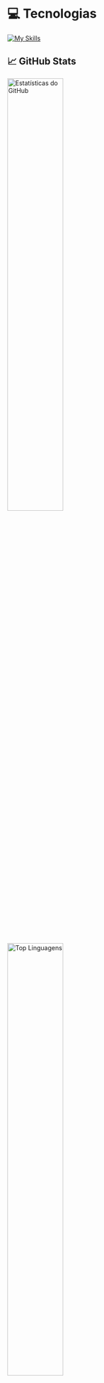 # 💻 Tecnologias

[![My Skills](https://skillicons.dev/icons?i=js,html,css,typescript,bootstrap,react,nodejs,python,php,java,laravel,django,fastapi,c,git)](https://skillicons.dev)

## 📈 GitHub Stats

  <img src="https://github-readme-stats.vercel.app/api?username=KauanAfonso&show_icons=true&theme=radical" alt="Estatísticas do GitHub" width="50%" />
  <img src="https://github-readme-stats.vercel.app/api/top-langs/?username=KauanAfonso&layout=compact&theme=radical" alt="Top Linguagens" width="50%" />

## 📬 Contato

- **Email**: [kauanafon3@gmail.com](mailto:kauanafon3@gmail.com)
- **LinkedIn**: [Kauan Afonso](https://www.linkedin.com/in/kauan-afonso-0452a5295/)
